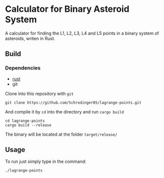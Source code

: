 # Calculator for Binary Asteroid System

A calculator for finding the L1, L2, L3, L4 and L5 points in a binary system of asteroids, writen in Rust.

## Build

### Dependencies

- [rust](https://www.rust-lang.org)
- git

Clone into this repository with ```git```

```shell
git clone https://github.com/Schrodinger05/lagrange-points.git
```

And compile it by ```cd``` into the directory and run ```cargo build```

```shell
cd lagrange-points
cargo build --release
```

The binary will be located at the folder ```target/release/```

## Usage

To run just simply type in the command:

```shell
./lagrange-points
```
